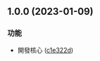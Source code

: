 ## 1.0.0 (2023-01-09)


### 功能

* 開發核心 ([c1e322d](https://github.com/Sayoko123f/lint-node-version/commit/c1e322d4f31259ebed0090fd558aa0324743c7d2))
